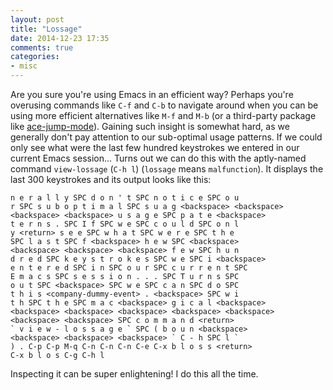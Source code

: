 ```yaml
---
layout: post
title: "Lossage"
date: 2014-12-23 17:35
comments: true
categories:
- misc
---
```


Are you sure you're using Emacs in an efficient way? Perhaps you're
overusing commands like `C-f` and `C-b` to navigate around when you
can be using more efficient alternatives like `M-f` and `M-b` (or a
third-party package like
[ace-jump-mode](http://emacsrocks.com/e10.html)).  Gaining such
insight is somewhat hard, as we generally don't pay attention to our
sub-optimal usage patterns. If we could only see what were the last
few hundred keystrokes we entered in our current Emacs
session... Turns out we can do this with the aptly-named command
`view-lossage` (`C-h l`) (`lossage` means `malfunction`). It displays
the last 300 keystrokes and its output looks like this:

```
n e r a l l y SPC d o n ' t SPC n o t i c e SPC o u
r SPC s u b o p t i m a l SPC s u a g <backspace> <backspace>
<backspace> <backspace> u s a g e SPC p a t e <backspace>
t e r n s . SPC I f SPC w e SPC c o u l d SPC o n l
y <return> s e e SPC w h a t SPC w e r e SPC t h e
SPC l a s t SPC f <backspace> h e w SPC <backspace>
<backspace> <backspace> <backspace> f e w SPC h u n
d r e d SPC k e y s t r o k e s SPC w e SPC i <backspace>
e n t e r e d SPC i n SPC o u r SPC c u r r e n t SPC
E m a c s SPC s e s s i o n . . . SPC T u r n s SPC
o u t SPC <backspace> SPC w e SPC c a n SPC d o SPC
t h i s <company-dummy-event> . <backspace> SPC w i
t h SPC t h e SPC m a c <backspace> g i c a l <backspace>
<backspace> <backspace> <backspace> <backspace> <backspace>
<backspace> <backspace> SPC c o m m a n d <return>
` v i e w - l o s s a g e ` SPC ( b o u n <backspace>
<backspace> <backspace> <backspace> ` C - h SPC l `
) . C-p C-p M-q C-n C-n C-n C-e C-x b l o s s <return>
C-x b l o s C-g C-h l
```

Inspecting it can be super enlightening! I do this all the time.
